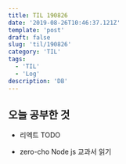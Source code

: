 ```yaml
---
title: TIL 190826 
date: '2019-08-26T10:46:37.121Z'
template: 'post'
draft: false
slug: 'til/190826'
category: 'TIL'
tags:
  - 'TIL'
  - 'Log'
description: 'DB'
---
```


## 오늘 공부한 것

- 리엑트 TODO 

- zero-cho Node js 교과서 읽기




